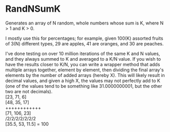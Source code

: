 # RandNSumK

Generates an array of N random, whole numbers whose sum is K, where N > 1 and K > 0.

I mostly use this for percentages; for example, given 100(K) assorted fruits of 3(N) different types, 29 are apples, 41 are oranges, and 30 are peaches.

I've done testing on over 10 million iterations of the same K and N values, and they always summed to K and averaged to a K/N value. If you wish to have the results closer to K/N, you can write a wrapper method that adds multiple arrays together, element by element, then dividing the final array's elements by the number of added arrays (hereby X). This will likely result in decimal values, and given a high X, the values may not perfectly add to K (one of the values tend to be something like 31.0000000001, but the other two are not decimals).<br>
[23, 71, 6]<br>
[48, 35, 17]<br>
++++++++++++<br>
[71, 106, 23]<br>
/2/2/2/2/2/2/2<br>
[35.5, 53, 11.5] = 100
